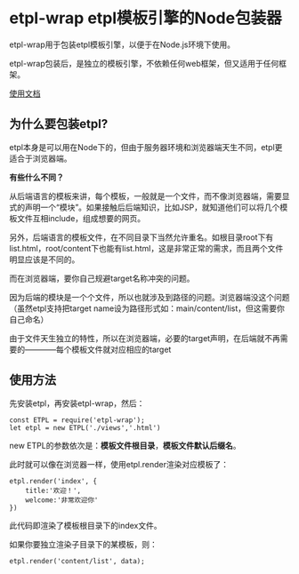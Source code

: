 # etpl-wrap etpl模板引擎的Node包装器

etpl-wrap用于包装etpl模板引擎，以便于在Node.js环境下使用。

etpl-wrap包装后，是独立的模板引擎，不依赖任何web框架，但又适用于任何框架。

[使用文档](https://github.com/wslx520/Node/tree/master/etpl-wrap/doc)

## 为什么要包装etpl?

etpl本身是可以用在Node下的，但由于服务器环境和浏览器端天生不同，etpl更适合于浏览器端。

**有些什么不同？**

从后端语言的模板来讲，每个模板，一般就是一个文件，而不像浏览器端，需要显式的声明一个“模块”。如果接触后后端知识，比如JSP，就知道他们可以将几个模板文件互相include，组成想要的网页。

另外，后端语言的模板文件，在不同目录下当然允许重名。如根目录root下有list.html，root/content下也能有list.html，这是非常正常的需求，而且两个文件明显应该是不同的。

而在浏览器端，要你自己规避target名称冲突的问题。

因为后端的模块是一个个文件，所以也就涉及到路径的问题。浏览器端没这个问题（虽然etpl支持把target name设为路径形式如：main/content/list，但这需要你自己命名）

由于文件天生独立的特性，所以在浏览器端，必要的target声明，在后端就不再需要的————每个模板文件就对应相应的target

## 使用方法

先安装etpl，再安装etpl-wrap，然后：

	const ETPL = require('etpl-wrap');
	let etpl = new ETPL('./views','.html')
	
new ETPL的参数依次是：**模板文件根目录**，**模板文件默认后缀名**。

此时就可以像在浏览器一样，使用etpl.render渲染对应模板了：

	etpl.render('index', {
        title:'欢迎！',
        welcome:'非常欢迎你'
    })
	
此代码即渲染了模板根目录下的index文件。

如果你要独立渲染子目录下的某模板，则：

	etpl.render('content/list', data);

